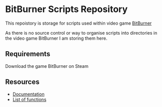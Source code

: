 # BitBurner Scripts Repository

This repoistory is storage for scripts used within video game [BitBurner](https://store.steampowered.com/app/1812820/Bitburner/)

As there is no source control or way to organise scripts into directories in the video game BitBurner I am storing them here.

## Requirements

Download the game BitBurner on Steam


## Resources

* [Documentation](https://bitburner.readthedocs.io/en/latest/basicgameplay.html)
* [List of functions](https://github.com/danielyxie/bitburner/blob/dev/markdown/bitburner.ns.md)